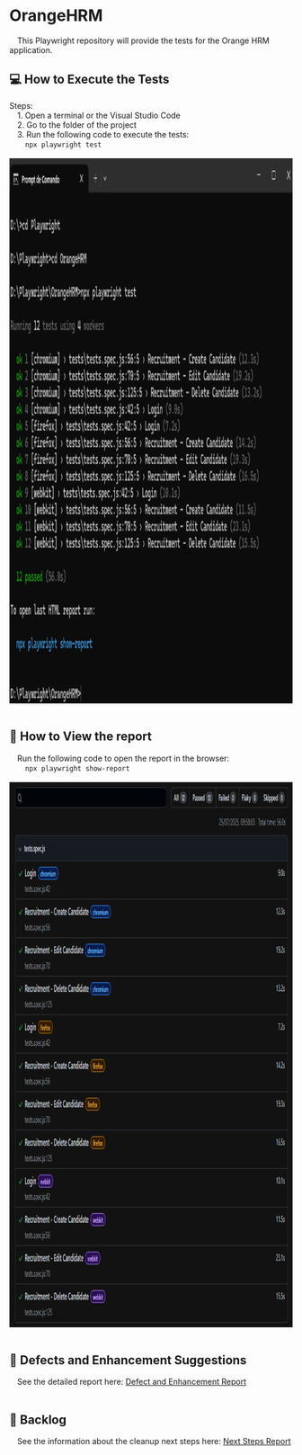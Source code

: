# OrangeHRM
  &emsp;This Playwright repository will provide the tests for the Orange HRM application.

## :computer: How to Execute the Tests
  Steps:\
&emsp;1. Open a terminal or the Visual Studio Code\
&emsp;2. Go to the folder of the project\
&emsp;3. Run the following code to execute the tests:\
&emsp;&emsp;`npx playwright test` 
<br/>
<br/>
<img align="right" width="970" height="970" src="/images/test_execution.png">
<br clear="right"/>
</br>

## :page_facing_up: How to View the report
&emsp;Run the following code to open the report in the browser:\
&emsp;&emsp;`npx playwright show-report`
<br/>
<br/>
<img align="right" width="970" height="970" src="/images/report.png">
<br clear="right"/>
</br>

## :pencil: Defects and Enhancement Suggestions
&emsp;See the detailed report here: [Defect and Enhancement Report](/defect.md)
</br>
</br>

## :file_folder: Backlog
&emsp;See the information about the cleanup next steps here: [Next Steps Report](/backlog.md)
